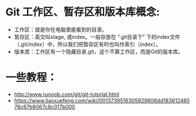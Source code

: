 # Git 工作区、暂存区和版本库概念:
  * 工作区：就是你在电脑里能看到的目录。
  * 暂存区：英文叫stage, 或index。一般存放在 ".git目录下" 下的index文件（.git/index）中，所以我们把暂存区有时也叫作索引（index）。
  * 版本库：工作区有一个隐藏目录.git，这个不算工作区，而是Git的版本库。

# 一些教程：
* http://www.runoob.com/git/git-tutorial.html
* https://www.liaoxuefeng.com/wiki/0013739516305929606dd18361248578c67b8067c8c017b000
